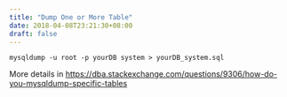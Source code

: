 ```yaml
---
title: "Dump One or More Table"
date: 2018-04-08T23:21:30+08:00
draft: false
---
```


```
mysqldump -u root -p yourDB system > yourDB_system.sql
```

More details in https://dba.stackexchange.com/questions/9306/how-do-you-mysqldump-specific-tables
